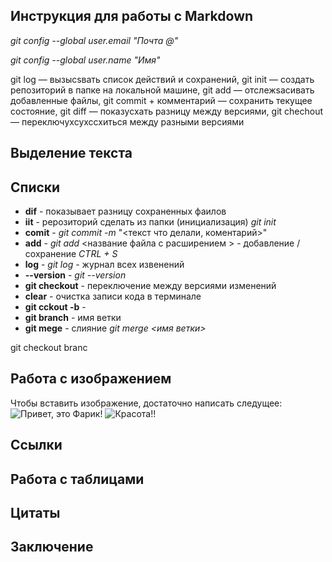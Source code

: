 ## Инструкция для работы с Markdown

*git config --global user.email "Почта @"*

*git config --global user.name "Имя"*


git log — вызыcsвать список действий и сохранений,
git init — создать репозиторий в папке на локальной машине,
git add — отслежsacивать добавленные файлы,
git commit + комментарий — сохранить текущее состояние,
git diff — показycxать разницу между версиями,
git chechout — переключyxcyxccxиться между разными версиями

## Выделение текста

## Списки
- **dif** - показывает разницу сохраненных фаилов
- **iit** - рерозиторий сделать из папки (инициализация) *git init*
- **comit** - *git commit -m* "<текст что делали, коментарий>" 
- **add** - *git add* <название файла с расширением > - добавление / сохранение  *CTRL + S*
- **log** - *git log* - журнал всех извенений
- **--version** - *git --version* 
- **git checkout** - переключение между версиями изменений
- **clear** - очистка записи кода в терминале
- **git cckout -b** -  
- **git branch** - имя ветки
- **git mege** - слияние *git merge <имя ветки>*

git checkout branc

## Работа с изображением
  Чтобы вставить изображение, достаточно написать следущее:
![Привет, это Фарик!](DSC_3853.jpg)
![Красота!!](IMG_2022.jpg)


## Ссылки

## Работа с таблицами

## Цитаты

## Заключение